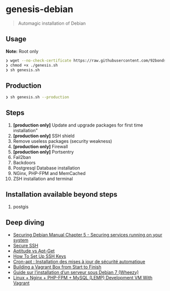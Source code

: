# genesis-debian

> Automagic installation of Debian

## Usage

**Note:** Root only

```sh
❯ wget --no-check-certificate https://raw.githubusercontent.com/92bondstreet/genesis/master/genesis.sh
❯ chmod +x ./genesis.sh
❯ sh genesis.sh
```

## Production

```sh
❯ sh genesis.sh --production
```

## Steps

1. **[production only]** Update and upgrade packages for first time installation"
1. **[production only]** SSH shield
1. Remove useless packages (security weakness)
1. **[production only]** Firewall
1. **[production only]** Portsentry
1. Fail2ban
1. Backdoors
1. Postgresql Database installation
1. NGinx, PHP-FPM and MemCached
1. ZSH installation and terminal

## Installation available beyond steps

1. postgis

## Deep diving

* [Securing Debian Manual
Chapter 5 - Securing services running on your system](https://www.debian.org/doc/manuals/securing-debian-howto/ch-sec-services.en.html)
* [Secure SSH](http://www.debian-administration.org/article/455/Secure_SSH)
* [Aptitude vs Apt-Get](https://pthree.org/2007/08/12/aptitude-vs-apt-get/)
* [How To Set Up SSH Keys](https://www.digitalocean.com/community/tutorials/how-to-set-up-ssh-keys--2)
* [Cron-apt : Installation des mises à jour de sécurité automatique](https://wiki.deimos.fr/Cron-apt_:_Installation_des_mises_%C3%A0_jour_de_s%C3%A9curit%C3%A9_automatique)
* [Building a Vagrant Box from Start to Finish](https://blog.engineyard.com/2014/building-a-vagrant-box)
* [Guide sur l’installation d’un serveur sous Debian 7 (Wheezy)](http://elliptips.info/guide-sur-linstallation-dun-serveur-sous-debian-7-wheezy/)
* [Linux + Nginx + PHP-FPM + MySQL (LEMP) Development VM With Vagrant](https://vesselinv.com/lemp-with-vagrant/)
